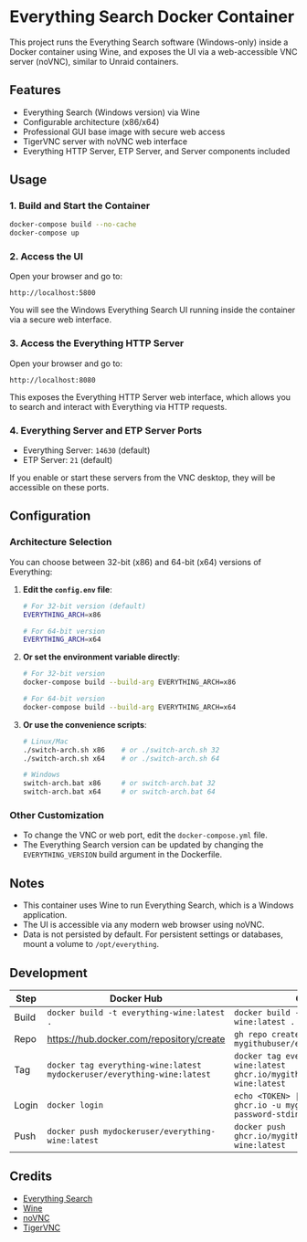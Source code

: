 # Everything Search Docker Container

This project runs the Everything Search software (Windows-only) inside a Docker container using Wine, and exposes the UI via a web-accessible VNC server (noVNC), similar to Unraid containers.

## Features
- Everything Search (Windows version) via Wine
- Configurable architecture (x86/x64)
- Professional GUI base image with secure web access
- TigerVNC server with noVNC web interface
- Everything HTTP Server, ETP Server, and Server components included

## Usage

### 1. Build and Start the Container

```sh
docker-compose build --no-cache
docker-compose up

```

### 2. Access the UI

Open your browser and go to:

```
http://localhost:5800
```

You will see the Windows Everything Search UI running inside the container via a secure web interface.

### 3. Access the Everything HTTP Server

Open your browser and go to:

```
http://localhost:8080
```

This exposes the Everything HTTP Server web interface, which allows you to search and interact with Everything via HTTP requests.

### 4. Everything Server and ETP Server Ports

- Everything Server: `14630` (default)
- ETP Server: `21` (default)

If you enable or start these servers from the VNC desktop, they will be accessible on these ports.

## Configuration

### Architecture Selection

You can choose between 32-bit (x86) and 64-bit (x64) versions of Everything:

1. **Edit the `config.env` file**:
   ```bash
   # For 32-bit version (default)
   EVERYTHING_ARCH=x86
   
   # For 64-bit version
   EVERYTHING_ARCH=x64
   ```

2. **Or set the environment variable directly**:
   ```bash
   # For 32-bit version
   docker-compose build --build-arg EVERYTHING_ARCH=x86
   
   # For 64-bit version
   docker-compose build --build-arg EVERYTHING_ARCH=x64
   ```

3. **Or use the convenience scripts**:
   ```bash
   # Linux/Mac
   ./switch-arch.sh x86    # or ./switch-arch.sh 32
   ./switch-arch.sh x64    # or ./switch-arch.sh 64
   
   # Windows
   switch-arch.bat x86     # or switch-arch.bat 32
   switch-arch.bat x64     # or switch-arch.bat 64
   ```

### Other Customization
- To change the VNC or web port, edit the `docker-compose.yml` file.
- The Everything Search version can be updated by changing the `EVERYTHING_VERSION` build argument in the Dockerfile.

## Notes
- This container uses Wine to run Everything Search, which is a Windows application.
- The UI is accessible via any modern web browser using noVNC.
- Data is not persisted by default. For persistent settings or databases, mount a volume to `/opt/everything`.

## Development

| Step  | Docker Hub | GHCR |
|-------|--------------------|--------------|
| Build | `docker build -t everything-wine:latest .` | `docker build -t everything-wine:latest .` |
| Repo | https://hub.docker.com/repository/create | `gh repo create mygithubuser/everything-wine` |
| Tag   | `docker tag everything-wine:latest mydockeruser/everything-wine:latest` | `docker tag everything-wine:latest ghcr.io/mygithubuser/everything-wine:latest` |
| Login | `docker login` | `echo <TOKEN> \| docker login ghcr.io -u mygithubuser --password-stdin` |
| Push  | `docker push mydockeruser/everything-wine:latest` | `docker push ghcr.io/mygithubuser/everything-wine:latest` |

## Credits
- [Everything Search](https://www.voidtools.com/)
- [Wine](https://www.winehq.org/)
- [noVNC](https://github.com/novnc/noVNC)
- [TigerVNC](https://tigervnc.org/) 